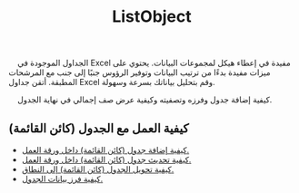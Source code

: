 ﻿---
title: ListObject
second_title: Aspose.Cells Cloud Documen
type: docs
url: /ar/list-objects/
aliases: [/working-with-list-objects/,/working-with-list-object-or-table/]
keywords: Add, delete, update, and get a list object(table) into an Excel worksheet
description: Aspose.Cells Cloud REST API يدعم إضافة وحذف وتحديث والحصول على كائن قائمة (جدول) في ورقة عمل Excel. يدعم SDK أنواع لغات التطوير. وهي تشمل Android وC# وGo وJava وNodeJS وPerl وPHP وPython وRuby وswift.
weight: 100
---
 &nbsp;&nbsp;&nbsp;&nbsp;الجداول الموجودة في Excel مفيدة في إعطاء هيكل لمجموعات البيانات. يحتوي على ميزات مفيدة بدءًا من ترتيب البيانات وتوفير الرؤوس جنبًا إلى جنب مع المرشحات المطبقة. أتقن جداول Excel وقم بتحليل بياناتك بسرعة وسهولة.

&nbsp;&nbsp;&nbsp;&nbsp;كيفية إضافة جدول وفرزه وتصفيته وكيفية عرض صف إجمالي في نهاية الجدول.

## كيفية العمل مع الجدول (كائن القائمة)
  
- [كيفية إضافة جدول (كائن القائمة) داخل ورقة العمل.](/cells/ar/add-a-list-object-or-table-inside-the-worksheet/)
- [كيفية تحديث جدول (كائن القائمة) داخل ورقة العمل.](/cells/ar/update-a-list-object-or-table-inside-the-worksheet/)
- [كيفية تحويل الجدول (كائن القائمة) إلى النطاق.](/cells/ar/convert-list-object-or-table-to-range/)
- [كيفية فرز بيانات الجدول.](/cells/ar/sort-table-data/)

